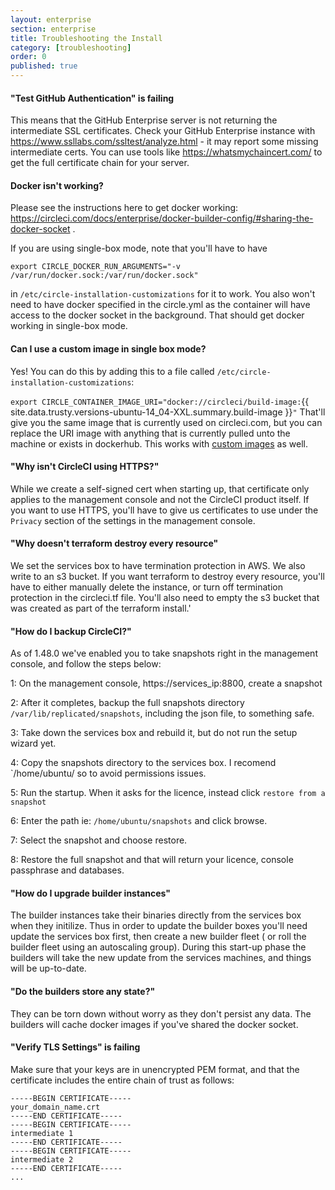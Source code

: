 ```yaml
---
layout: enterprise
section: enterprise
title: Troubleshooting the Install
category: [troubleshooting]
order: 0
published: true
---
```



#### "Test GitHub Authentication" is failing

This means that the GitHub Enterprise server is not returning the intermediate SSL certificates. Check your GitHub Enterprise instance with <https://www.ssllabs.com/ssltest/analyze.html> - it may report some missing intermediate certs. You can use tools like <https://whatsmychaincert.com/> to get the full certificate chain for your server.


#### Docker isn't working?

Please see the instructions here to get docker working: https://circleci.com/docs/enterprise/docker-builder-config/#sharing-the-docker-socket . 

If you are using single-box mode, note that you'll have to have

`export CIRCLE_DOCKER_RUN_ARGUMENTS="-v /var/run/docker.sock:/var/run/docker.sock"`

in `/etc/circle-installation-customizations` for it to work. You also won't need to have docker specified in the circle.yml as the container will have access to the docker socket in the background. That should get docker working in single-box mode.

#### Can I use a custom image in single box mode?

Yes! You can do this by adding this to a file called `/etc/circle-installation-customizations`:

`export CIRCLE_CONTAINER_IMAGE_URI="docker://circleci/build-image:`{{ site.data.trusty.versions-ubuntu-14_04-XXL.summary.build-image }}`"`
That'll give you the same image that is currently used on circleci.com, but you can replace the URI image with anything that is currently pulled unto the machine or exists in dockerhub. This works with [custom images](https://github.com/circleci/image-builder) as well. 

#### "Why isn't CircleCI using HTTPS?"

While we create a self-signed cert when starting up, that certificate only applies to the management console and not the CircleCI product itself. If you want to use HTTPS, you'll have to give us certificates to use under the `Privacy` section of the settings in the management console.

#### "Why doesn't terraform destroy every resource"

We set the services box to have termination protection in AWS. We also write to an s3 bucket. If you want terraform to destroy every resource, you'll have to either manually delete the instance, or turn off termination protection in the circleci.tf file. You'll also need to empty the s3 bucket that was created as part of the terraform install.'

#### "How do I backup CircleCI?"

As of 1.48.0 we've enabled you to take snapshots right in the management console, and follow the steps below:

1: On the management console, https://services_ip:8800, create a snapshot

2: After it completes, backup the full snapshots directory `/var/lib/replicated/snapshots`, including the json file, to something safe.

3: Take down the services box and rebuild it, but do not run the setup wizard yet.

4: Copy the snapshots directory to the services box. I recomend `/home/ubuntu/ so to avoid permissions issues.

5: Run the startup. When it asks for the licence, instead click `restore from a snapshot` 

6: Enter the path ie: `/home/ubuntu/snapshots` and click browse.

7: Select the snapshot and choose restore.

8: Restore the full snapshot and that will return your licence, console passphrase and databases.

#### "How do I upgrade builder instances"

The builder instances take their binaries directly from the services box when they initilize. Thus in order to update the builder boxes you'll need update the services box first, then create a new builder fleet ( or roll the builder fleet using an autoscaling group). During this start-up phase the builders will take the new update from the services machines, and things will be up-to-date.


#### "Do the builders store any state?"

They can be torn down without worry as they don't persist any data. The builders will cache docker images if you've shared the docker socket.



#### "Verify TLS Settings" is failing

Make sure that your keys are in unencrypted PEM format, and that the certificate includes the entire chain of trust as follows:

```
-----BEGIN CERTIFICATE-----
your_domain_name.crt
-----END CERTIFICATE-----
-----BEGIN CERTIFICATE-----
intermediate 1
-----END CERTIFICATE-----
-----BEGIN CERTIFICATE-----
intermediate 2
-----END CERTIFICATE-----
...
```
